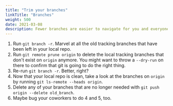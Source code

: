 ```yaml
---
title: "Trim your branches"
linkTitle: "Branches"
weight: 500
date: 2021-03-08
description: Fewer branches are easier to navigate for you and everyone in the team
---
```


1. Run `git branch -r`. Marvel at all the old tracking branches that have been
   left in your local repo.
2. Run `git remote prune origin` to delete the local tracking branches that
   don't exist on `origin` anymore. You might want to throw a `--dry-run` on
   there to confirm that git is going to do the right thing.
3. Re-run `git branch -r`. Better, right?
4. Now that your local repo is clean, take a look at the branches on `origin`
   by running `git ls-remote --heads origin`. 
5. Delete any of your branches that are no longer needed with `git push origin --delete old_branch`.
6. Maybe bug your coworkers to do 4 and 5, too.
